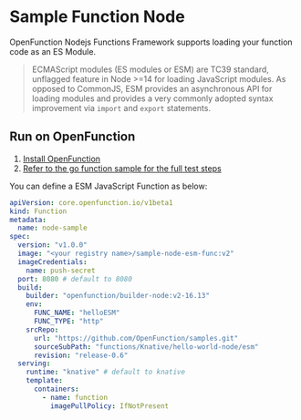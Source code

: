 # Sample Function Node

OpenFunction Nodejs Functions Framework supports loading your function code as an ES Module.

> ECMAScript modules (ES modules or ESM) are TC39 standard, unflagged feature in Node >=14 for loading JavaScript modules. As opposed to CommonJS, ESM provides an asynchronous API for loading modules and provides a very commonly adopted syntax improvement via `import` and `export` statements.

## Run on OpenFunction

1. [Install OpenFunction](https://github.com/OpenFunction/OpenFunction#install-openfunction)
2. [Refer to the go function sample for the full test steps](../../hello-world-go/README.md)

You can define a ESM JavaScript Function as below:

```yaml
apiVersion: core.openfunction.io/v1beta1
kind: Function
metadata:
  name: node-sample
spec:
  version: "v1.0.0"
  image: "<your registry name>/sample-node-esm-func:v2"
  imageCredentials:
    name: push-secret
  port: 8080 # default to 8080
  build:
    builder: "openfunction/builder-node:v2-16.13"
    env:
      FUNC_NAME: "helloESM"
      FUNC_TYPE: "http"
    srcRepo:
      url: "https://github.com/OpenFunction/samples.git"
      sourceSubPath: "functions/Knative/hello-world-node/esm"
      revision: "release-0.6"
  serving:
    runtime: "knative" # default to knative
    template:
      containers:
        - name: function
          imagePullPolicy: IfNotPresent
```